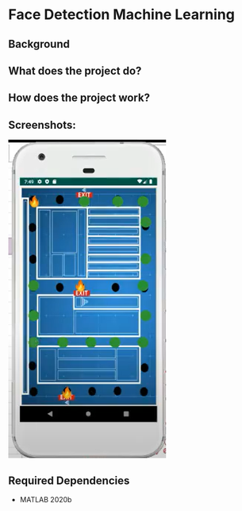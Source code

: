 # Face Detection Machine Learning

## Background

## What does the project do?
  
 ## How does the project work?


## Screenshots:
  ![alt text](https://raw.githubusercontent.com/Kalp-S/FireSafetyCapstone/master/Pictures/picture3.png "Fire Escape Route")
  
  
## Required Dependencies
- MATLAB 2020b
